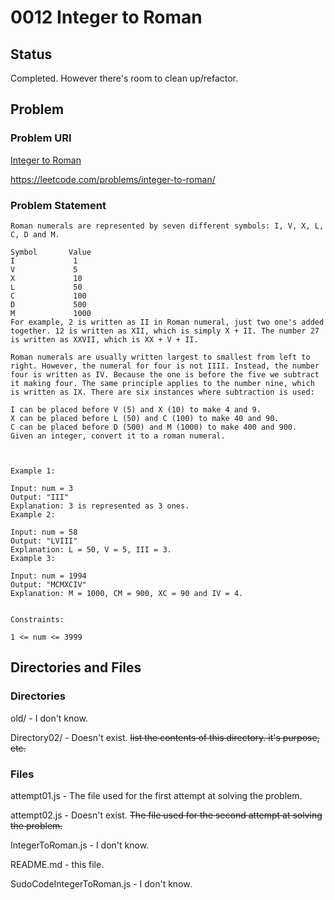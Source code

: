 # 0012 Integer to Roman

## Status

Completed. 
However there's room to clean up/refactor.

## Problem

### Problem URl

[Integer to Roman](https://leetcode.com/problems/integer-to-roman/)

https://leetcode.com/problems/integer-to-roman/

### Problem Statement

```
Roman numerals are represented by seven different symbols: I, V, X, L, C, D and M.

Symbol       Value
I             1
V             5
X             10
L             50
C             100
D             500
M             1000
For example, 2 is written as II in Roman numeral, just two one's added together. 12 is written as XII, which is simply X + II. The number 27 is written as XXVII, which is XX + V + II.

Roman numerals are usually written largest to smallest from left to right. However, the numeral for four is not IIII. Instead, the number four is written as IV. Because the one is before the five we subtract it making four. The same principle applies to the number nine, which is written as IX. There are six instances where subtraction is used:

I can be placed before V (5) and X (10) to make 4 and 9. 
X can be placed before L (50) and C (100) to make 40 and 90. 
C can be placed before D (500) and M (1000) to make 400 and 900.
Given an integer, convert it to a roman numeral.

 

Example 1:

Input: num = 3
Output: "III"
Explanation: 3 is represented as 3 ones.
Example 2:

Input: num = 58
Output: "LVIII"
Explanation: L = 50, V = 5, III = 3.
Example 3:

Input: num = 1994
Output: "MCMXCIV"
Explanation: M = 1000, CM = 900, XC = 90 and IV = 4.
 

Constraints:

1 <= num <= 3999
 ```

## Directories and Files

### Directories

old/ - I don't know.

Directory02/ - Doesn't exist. ~~list the contents of this directory. it's purpose, etc.~~

### Files

attempt01.js - The file used for the first attempt at solving the problem.

attempt02.js - Doesn't exist. ~~The file used for the second attempt at solving the problem.~~

IntegerToRoman.js - I don't know.

README.md - this file.

SudoCodeIntegerToRoman.js - I don't know.